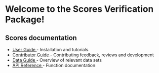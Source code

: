 # Welcome to the Scores Verification Package!


## Scores documentation

   - [ User Guide ](userguide.md)  - Installation and tutorials
   - [ Contributor Guide ](contributing.md)  - Contributing feedback, reviews and development
   - [ Data Guide ](data.md)  - Overview of relevant data sets
   - [ API Reference ](api.md)    - Function documentation
